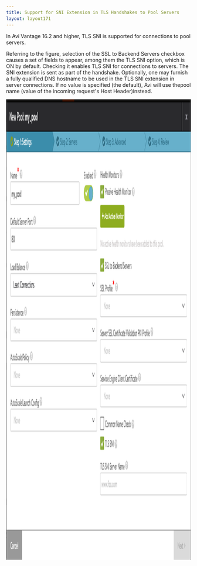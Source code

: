 ```yaml
---
title: Support for SNI Extension in TLS Handshakes to Pool Servers
layout: layout171
---
```

In Avi Vantage 16.2 and higher, TLS SNI is supported for connections to pool servers.

Referring to the figure, selection of the SSL to Backend Servers checkbox causes a set of fields to appear, among them the TLS SNI option, which is ON by default. Checking it enables TLS SNI for connections to servers. The SNI extension is sent as part of the handshake. Optionally, one may furnish a fully qualified DNS hostname to be used in the TLS SNI extension in server connections. If no value is specified (the default), Avi will use thepool name (value of the incoming request's Host Header)instead.

<a href="img/Screen-Shot-2016-07-19-at-1.26.42-PM.png"><img class="alignnone size-full wp-image-11176" src="img/Screen-Shot-2016-07-19-at-1.26.42-PM.png" alt="Screen Shot 2016-07-19 at 1.26.42 PM" width="1774" height="1256"></a>

